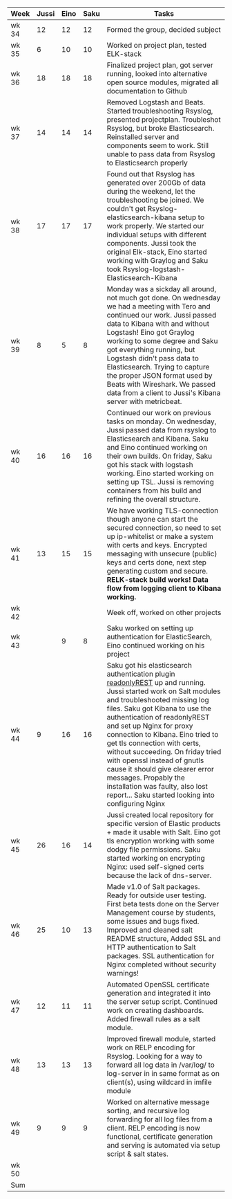 |Week |Jussi | Eino | Saku | Tasks |
|-----|------|-----|------|------|
|wk 34|12|12|12|Formed the group, decided subject|
|wk 35|6|10|10|Worked on project plan, tested ELK-stack|
|wk 36|18|18|18|Finalized project plan, got server running, looked into alternative open source modules, migrated all documentation to Github|
|wk 37|14|14|14|Removed Logstash and Beats. Started troubleshooting Rsyslog, presented projectplan. Troubleshot Rsyslog, but broke Elasticsearch. Reinstalled server and components seem to work. Still unable to pass data from Rsyslog to Elasticsearch properly|
|wk 38|17|17|17|Found out that Rsyslog has generated over 200Gb of data during the weekend, let the troubleshooting be joined. We couldn't get Rsyslog-elasticsearch-kibana setup to work properly. We started our individual setups with different components. Jussi took the original Elk-stack, Eino started working with Graylog and Saku took Rsyslog-logstash-Elasticsearch-Kibana|
|wk 39|8|5|8|Monday was a sickday all around, not much got done. On wednesday we had a meeting with Tero and continued our work. Jussi passed data to Kibana with and without Logstash! Eino got Graylog working to some degree and Saku got everything running, but Logstash didn't pass data to Elasticsearch. Trying to capture the proper JSON format used by Beats with Wireshark. We passed data from a client to Jussi's Kibana server with metricbeat.|
|wk 40|16|16|16|Continued our work on previous tasks on monday. On wednesday, Jussi passed data from rsyslog to Elasticsearch and Kibana. Saku and Eino continued working on their own builds. On friday, Saku got his stack with logstash working. Eino started working on setting up TSL. Jussi is removing containers from his build and refining the overall structure.|
|wk 41|13|15|15|We have working TLS-connection though anyone can start the secured connection, so need to set up ip-whitelist or make a system with certs and keys. Encrypted messaging with unsecure (public) keys and certs done, next step generating custom and secure. **RELK-stack build works! Data flow from logging client to Kibana working.**|
|wk 42||||Week off, worked on other projects|
|wk 43||9|8|Saku worked on setting up authentication for ElasticSearch, Eino continued working on his project|
|wk 44|9|16|16|Saku got his elasticsearch authentication plugin [readonlyREST](https://github.com/jisosomppi/log-analysis/blob/master/builds/readonlyREST.md) up and running. Jussi started work on Salt modules and troubleshooted missing log files. Saku got Kibana to use the authentication of readonlyREST and set up Nginx for proxy connection to Kibana. Eino tried to get tls connection with certs, without succeeding. On friday tried with openssl instead of gnutls cause it should give clearer error messages. Propably the installation was faulty, also lost report... Saku started looking into configuring Nginx |
|wk 45|26|16|14|Jussi created local repository for specific version of Elastic products + made it usable with Salt. Eino got tls encryption working with some dodgy file permissions. Saku started working on encrypting Nginx: used self-signed certs because the lack of dns-server. |
|wk 46|25|10|13|Made v1.0 of Salt packages. Ready for outside user testing. First beta tests done on the Server Management course by students, some issues and bugs fixed. Improved and cleaned salt README structure, Added SSL and HTTP authentication to Salt packages. SSL authentication for Nginx completed without security warnings!|
|wk 47|12|11|11|Automated OpenSSL certificate generation and integrated it into the server setup script. Continued work on creating dashboards. Added firewall rules as a salt module.|
|wk 48|13|13|13|Improved firewall module, started work on RELP encoding for Rsyslog. Looking for a way to forward all log data in /var/log/ to log-server in in same format as on client(s), using wildcard in imfile module|
|wk 49|9|9|9|Worked on alternative message sorting, and recursive log forwarding for all log files from a client. RELP encoding is now functional, certificate generation and serving is automated via setup script & salt states.|
|wk 50|||||
|Sum  |||||
